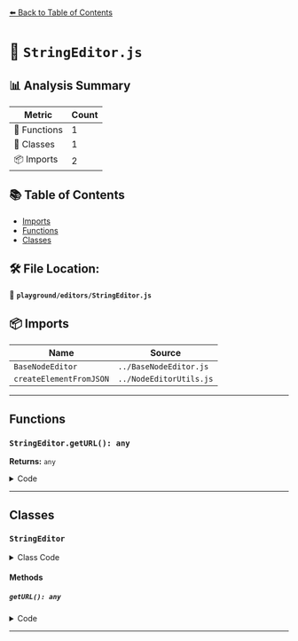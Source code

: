 [⬅️ Back to Table of Contents](../../index.md)

# 📄 `StringEditor.js`

## 📊 Analysis Summary

| Metric | Count |
|--------|-------|
| 🔧 Functions | 1 |
| 🧱 Classes | 1 |
| 📦 Imports | 2 |

## 📚 Table of Contents

- [Imports](#imports)
- [Functions](#functions)
- [Classes](#classes)

## 🛠️ File Location:
📂 **`playground/editors/StringEditor.js`**

## 📦 Imports

| Name | Source |
|------|--------|
| `BaseNodeEditor` | `../BaseNodeEditor.js` |
| `createElementFromJSON` | `../NodeEditorUtils.js` |


---

## Functions

### `StringEditor.getURL(): any`

**Returns:** `any`

<details><summary>Code</summary>

```typescript
getURL() {

		return this.stringNode.value;

	}
```
</details>


---

## Classes

### `StringEditor`

<details><summary>Class Code</summary>

```ts
export class StringEditor extends BaseNodeEditor {

	constructor() {

		const { element, inputNode } = createElementFromJSON( {
			inputType: 'string',
			inputConnection: false
		} );

		super( 'String', inputNode, 350 );

		element.addEventListener( 'changeInput', () => this.invalidate() );

		this.add( element );

	}

	get stringNode() {

		return this.value;

	}

	getURL() {

		return this.stringNode.value;

	}

}
```
</details>

#### Methods

##### `getURL(): any`

<details><summary>Code</summary>

```ts
getURL() {

		return this.stringNode.value;

	}
```
</details>


---